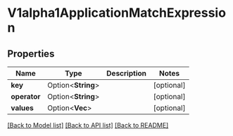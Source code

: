 # V1alpha1ApplicationMatchExpression

## Properties

Name | Type | Description | Notes
------------ | ------------- | ------------- | -------------
**key** | Option<**String**> |  | [optional]
**operator** | Option<**String**> |  | [optional]
**values** | Option<**Vec<String>**> |  | [optional]

[[Back to Model list]](../README.md#documentation-for-models) [[Back to API list]](../README.md#documentation-for-api-endpoints) [[Back to README]](../README.md)


